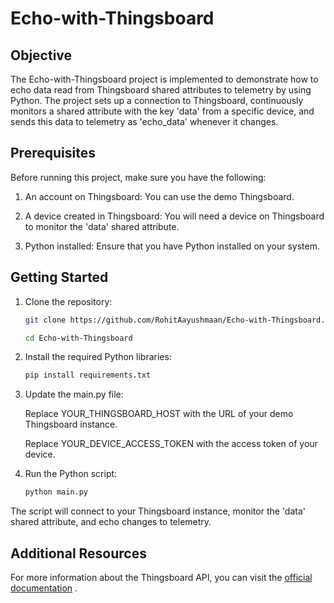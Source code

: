 # Echo-with-Thingsboard

## Objective

The Echo-with-Thingsboard project is implemented to demonstrate how to echo data read from Thingsboard shared attributes to telemetry by using Python. The project sets up a connection to Thingsboard, continuously monitors a shared attribute with the key 'data' from a specific device, and sends this data to telemetry as 'echo_data' whenever it changes.

## Prerequisites 

Before running this project, make sure you have the following:

  1. An account on Thingsboard: You can use the demo Thingsboard.

  2. A device created in Thingsboard: You will need a device on Thingsboard to monitor the 'data' shared attribute.

  3. Python installed: Ensure that you have Python installed on your system.

## Getting Started

1. Clone the repository:

   ```bash
   git clone https://github.com/RohitAayushmaan/Echo-with-Thingsboard.git
   
   cd Echo-with-Thingsboard

2. Install the required Python libraries:

   ```bash
   pip install requirements.txt

3. Update the main.py file:
   
   Replace YOUR_THINGSBOARD_HOST with the URL of your demo Thingsboard instance.
   
   Replace YOUR_DEVICE_ACCESS_TOKEN with the access token of your device.
   
5. Run the Python script:
   ```bash
   python main.py
   
The script will connect to your Thingsboard instance, monitor the 'data' shared attribute, and echo changes to telemetry.


## Additional Resources

For more information about the Thingsboard API, you can visit the [official documentation](https://thingsboard.io/docs/reference/http-api/#telemetry-upload-api) .


